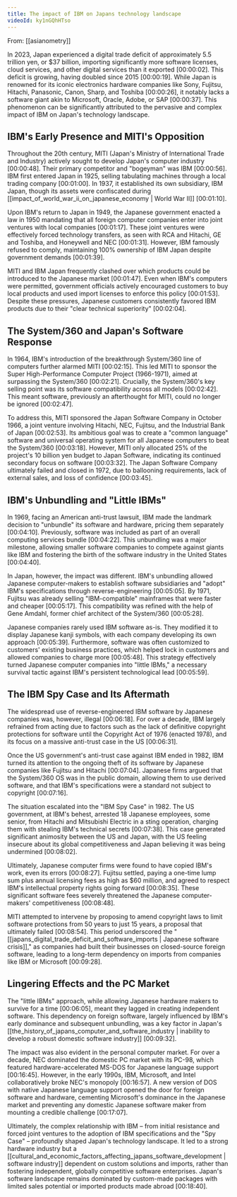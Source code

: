 ```yaml
---
title: The impact of IBM on Japans technology landscape
videoId: ky1nGQhHTso
---
```


From: [[asianometry]] <br/> 

In 2023, Japan experienced a digital trade deficit of approximately 5.5 trillion yen, or $37 billion, importing significantly more software licenses, cloud services, and other digital services than it exported <a class="yt-timestamp" data-t="00:00:02">[00:00:02]</a>. This deficit is growing, having doubled since 2015 <a class="yt-timestamp" data-t="00:00:19">[00:00:19]</a>. While Japan is renowned for its iconic electronics hardware companies like Sony, Fujitsu, Hitachi, Panasonic, Canon, Sharp, and Toshiba <a class="yt-timestamp" data-t="00:00:26">[00:00:26]</a>, it notably lacks a software giant akin to Microsoft, Oracle, Adobe, or SAP <a class="yt-timestamp" data-t="00:00:37">[00:00:37]</a>. This phenomenon can be significantly attributed to the pervasive and complex impact of IBM on Japan's technology landscape.

## IBM's Early Presence and MITI's Opposition

Throughout the 20th century, MITI (Japan's Ministry of International Trade and Industry) actively sought to develop Japan's computer industry <a class="yt-timestamp" data-t="00:00:48">[00:00:48]</a>. Their primary competitor and "bogeyman" was IBM <a class="yt-timestamp" data-t="00:00:56">[00:00:56]</a>. IBM first entered Japan in 1925, selling tabulating machines through a local trading company <a class="yt-timestamp" data-t="00:01:00">[00:01:00]</a>. In 1937, it established its own subsidiary, IBM Japan, though its assets were confiscated during [[impact_of_world_war_ii_on_japanese_economy | World War II]] <a class="yt-timestamp" data-t="00:01:10">[00:01:10]</a>.

Upon IBM's return to Japan in 1949, the Japanese government enacted a law in 1950 mandating that all foreign computer companies enter into joint ventures with local companies <a class="yt-timestamp" data-t="00:01:17">[00:01:17]</a>. These joint ventures were effectively forced technology transfers, as seen with RCA and Hitachi, GE and Toshiba, and Honeywell and NEC <a class="yt-timestamp" data-t="00:01:31">[00:01:31]</a>. However, IBM famously refused to comply, maintaining 100% ownership of IBM Japan despite government demands <a class="yt-timestamp" data-t="00:01:39">[00:01:39]</a>.

MITI and IBM Japan frequently clashed over which products could be introduced to the Japanese market <a class="yt-timestamp" data-t="00:01:47">[00:01:47]</a>. Even when IBM's computers were permitted, government officials actively encouraged customers to buy local products and used import licenses to enforce this policy <a class="yt-timestamp" data-t="00:01:53">[00:01:53]</a>. Despite these pressures, Japanese customers consistently favored IBM products due to their "clear technical superiority" <a class="yt-timestamp" data-t="00:02:04">[00:02:04]</a>.

## The System/360 and Japan's Software Response

In 1964, IBM's introduction of the breakthrough System/360 line of computers further alarmed MITI <a class="yt-timestamp" data-t="00:02:15">[00:02:15]</a>. This led MITI to sponsor the Super High-Performance Computer Project (1966-1971), aimed at surpassing the System/360 <a class="yt-timestamp" data-t="00:02:21">[00:02:21]</a>. Crucially, the System/360's key selling point was its software compatibility across all models <a class="yt-timestamp" data-t="00:02:42">[00:02:42]</a>. This meant software, previously an afterthought for MITI, could no longer be ignored <a class="yt-timestamp" data-t="00:02:47">[00:02:47]</a>.

To address this, MITI sponsored the Japan Software Company in October 1966, a joint venture involving Hitachi, NEC, Fujitsu, and the Industrial Bank of Japan <a class="yt-timestamp" data-t="00:02:53">[00:02:53]</a>. Its ambitious goal was to create a "common language" software and universal operating system for all Japanese computers to beat the System/360 <a class="yt-timestamp" data-t="00:03:18">[00:03:18]</a>. However, MITI only allocated 25% of the project's 10 billion yen budget to Japan Software, indicating its continued secondary focus on software <a class="yt-timestamp" data-t="00:03:32">[00:03:32]</a>. The Japan Software Company ultimately failed and closed in 1972, due to ballooning requirements, lack of external sales, and loss of confidence <a class="yt-timestamp" data-t="00:03:45">[00:03:45]</a>.

## IBM's Unbundling and "Little IBMs"

In 1969, facing an American anti-trust lawsuit, IBM made the landmark decision to "unbundle" its software and hardware, pricing them separately <a class="yt-timestamp" data-t="00:04:10">[00:04:10]</a>. Previously, software was included as part of an overall computing services bundle <a class="yt-timestamp" data-t="00:04:22">[00:04:22]</a>. This unbundling was a major milestone, allowing smaller software companies to compete against giants like IBM and fostering the birth of the software industry in the United States <a class="yt-timestamp" data-t="00:04:40">[00:04:40]</a>.

In Japan, however, the impact was different. IBM's unbundling allowed Japanese computer-makers to establish software subsidiaries and "adopt" IBM's specifications through reverse-engineering <a class="yt-timestamp" data-t="00:05:05">[00:05:05]</a>. By 1971, Fujitsu was already selling "IBM-compatible" mainframes that were faster and cheaper <a class="yt-timestamp" data-t="00:05:17">[00:05:17]</a>. This compatibility was refined with the help of Gene Amdahl, former chief architect of the System/360 <a class="yt-timestamp" data-t="00:05:28">[00:05:28]</a>.

Japanese companies rarely used IBM software as-is. They modified it to display Japanese kanji symbols, with each company developing its own approach <a class="yt-timestamp" data-t="00:05:39">[00:05:39]</a>. Furthermore, software was often customized to customers' existing business practices, which helped lock in customers and allowed companies to charge more <a class="yt-timestamp" data-t="00:05:48">[00:05:48]</a>. This strategy effectively turned Japanese computer companies into "little IBMs," a necessary survival tactic against IBM's persistent technological lead <a class="yt-timestamp" data-t="00:05:59">[00:05:59]</a>.

## The IBM Spy Case and Its Aftermath

The widespread use of reverse-engineered IBM software by Japanese companies was, however, illegal <a class="yt-timestamp" data-t="00:06:18">[00:06:18]</a>. For over a decade, IBM largely refrained from acting due to factors such as the lack of definitive copyright protections for software until the Copyright Act of 1976 (enacted 1978), and its focus on a massive anti-trust case in the US <a class="yt-timestamp" data-t="00:06:31">[00:06:31]</a>.

Once the US government's anti-trust case against IBM ended in 1982, IBM turned its attention to the ongoing theft of its software by Japanese companies like Fujitsu and Hitachi <a class="yt-timestamp" data-t="00:07:04">[00:07:04]</a>. Japanese firms argued that the System/360 OS was in the public domain, allowing them to use derived software, and that IBM's specifications were a standard not subject to copyright <a class="yt-timestamp" data-t="00:07:16">[00:07:16]</a>.

The situation escalated into the "IBM Spy Case" in 1982. The US government, at IBM's behest, arrested 18 Japanese employees, some senior, from Hitachi and Mitsubishi Electric in a sting operation, charging them with stealing IBM's technical secrets <a class="yt-timestamp" data-t="00:07:38">[00:07:38]</a>. This case generated significant animosity between the US and Japan, with the US feeling insecure about its global competitiveness and Japan believing it was being undermined <a class="yt-timestamp" data-t="00:08:02">[00:08:02]</a>.

Ultimately, Japanese computer firms were found to have copied IBM's work, even its errors <a class="yt-timestamp" data-t="00:08:27">[00:08:27]</a>. Fujitsu settled, paying a one-time lump sum plus annual licensing fees as high as $60 million, and agreed to respect IBM's intellectual property rights going forward <a class="yt-timestamp" data-t="00:08:35">[00:08:35]</a>. These significant software fees severely threatened the Japanese computer-makers' competitiveness <a class="yt-timestamp" data-t="00:08:48">[00:08:48]</a>.

MITI attempted to intervene by proposing to amend copyright laws to limit software protections from 50 years to just 15 years, a proposal that ultimately failed <a class="yt-timestamp" data-t="00:08:54">[00:08:54]</a>. This period underscored the "[[japans_digital_trade_deficit_and_software_imports | Japanese software crisis]]," as companies had built their businesses on closed-source foreign software, leading to a long-term dependency on imports from companies like IBM or Microsoft <a class="yt-timestamp" data-t="00:09:28">[00:09:28]</a>.

## Lingering Effects and the PC Market

The "little IBMs" approach, while allowing Japanese hardware makers to survive for a time <a class="yt-timestamp" data-t="00:06:05">[00:06:05]</a>, meant they lagged in creating independent software. This dependency on foreign software, largely influenced by IBM's early dominance and subsequent unbundling, was a key factor in Japan's [[the_history_of_japans_computer_and_software_industry | inability to develop a robust domestic software industry]] <a class="yt-timestamp" data-t="00:09:32">[00:09:32]</a>.

The impact was also evident in the personal computer market. For over a decade, NEC dominated the domestic PC market with its PC-98, which featured hardware-accelerated MS-DOS for Japanese language support <a class="yt-timestamp" data-t="00:16:45">[00:16:45]</a>. However, in the early 1990s, IBM, Microsoft, and Intel collaboratively broke NEC's monopoly <a class="yt-timestamp" data-t="00:16:57">[00:16:57]</a>. A new version of DOS with native Japanese language support opened the door for foreign software and hardware, cementing Microsoft's dominance in the Japanese market and preventing any domestic Japanese software maker from mounting a credible challenge <a class="yt-timestamp" data-t="00:17:07">[00:17:07]</a>.

Ultimately, the complex relationship with IBM – from initial resistance and forced joint ventures to the adoption of IBM specifications and the "Spy Case" – profoundly shaped Japan's technology landscape. It led to a strong hardware industry but a [[cultural_and_economic_factors_affecting_japans_software_development | software industry]] dependent on custom solutions and imports, rather than fostering independent, globally competitive software enterprises. Japan's software landscape remains dominated by custom-made packages with limited sales potential or imported products made abroad <a class="yt-timestamp" data-t="00:18:40">[00:18:40]</a>.